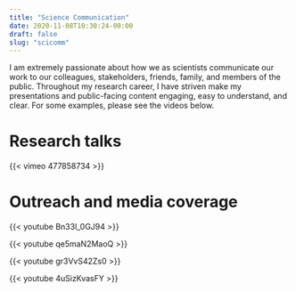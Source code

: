```yaml
---
title: "Science Communication"
date: 2020-11-08T10:30:24-08:00
draft: false
slug: "scicomm"
---
```


I am extremely passionate about how we as scientists communicate our work to our colleagues, stakeholders, friends, family, and members of the public. Throughout my research career, I have striven make my presentations and public-facing content engaging, easy to understand, and clear. For some examples, please see the videos below.

# Research talks
{{< vimeo 477858734 >}}

# Outreach and media coverage
{{< youtube Bn33l_0GJ94 >}}

{{< youtube qe5maN2MaoQ >}}

{{< youtube gr3VvS42Zs0 >}}

{{< youtube 4uSizKvasFY >}}
